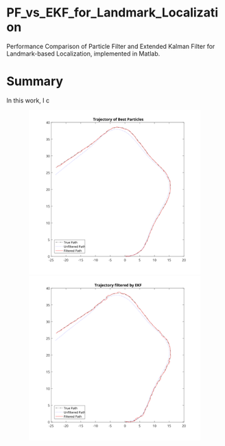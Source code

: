 # PF_vs_EKF_for_Landmark_Localization
Performance Comparison of Particle Filter and Extended Kalman Filter for Landmark-based Localization, implemented in Matlab.

# Summary
In this work, I c
<p align="center">
  <img src="pf_best.svg" width="400" alt="accessibility text">
  <img src="ekf.svg" width="400" alt="accessibility text">
</p>
